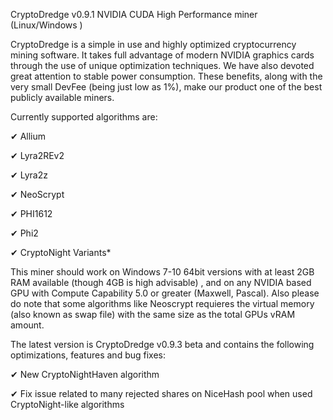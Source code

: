 CryptoDredge v0.9.1 NVIDIA CUDA High Performance miner (Linux/Windows )

CryptoDredge is a simple in use and highly optimized cryptocurrency mining software. It takes full advantage of modern NVIDIA graphics cards through the use of unique optimization techniques. We have also devoted great attention to stable power consumption. These benefits, along with the very small DevFee (being just low as 1%), make our product one of the best publicly available miners.

 

Currently supported algorithms are:

 

✔︎ Allium

✔︎ Lyra2REv2

✔︎ Lyra2z

✔︎ NeoScrypt

✔︎ PHI1612

✔︎ Phi2

✔︎ CryptoNight Variants*

 

This miner should work on Windows 7-10 64bit versions with at least 2GB RAM available (though 4GB is high advisable) , and on any NVIDIA based GPU with Compute Capability 5.0 or greater (Maxwell, Pascal). Also please do note that some algorithms like Neoscrypt requieres the virtual memory (also known as swap file) with the same size as the total GPUs vRAM amount.

 

The latest version is CryptoDredge v0.9.3 beta and contains the following optimizations, features and bug fixes:

✔︎ New CryptoNightHaven algorithm

✔︎ Fix issue related to many rejected shares on NiceHash pool when used CryptoNight-like algorithms
